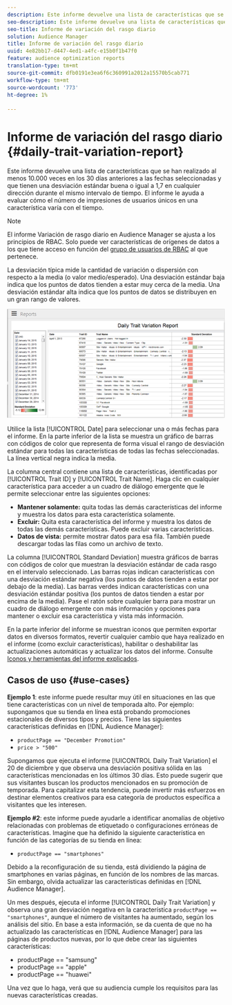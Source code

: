 ```yaml
---
description: Este informe devuelve una lista de características que se han realizado al menos 10.000 veces en los 30 días anteriores a las fechas seleccionadas y que tienen una desviación estándar buena o igual a 1,7 en cualquier dirección durante el mismo intervalo de tiempo. El informe le ayuda a evaluar cómo el número de impresiones de usuarios únicos en una característica varía con el tiempo.
seo-description: Este informe devuelve una lista de características que se han realizado al menos 10.000 veces en los 30 días anteriores a las fechas seleccionadas y que tienen una desviación estándar buena o igual a 1,7 en cualquier dirección durante el mismo intervalo de tiempo. El informe le ayuda a evaluar cómo el número de impresiones de usuarios únicos en una característica varía con el tiempo.
seo-title: Informe de variación del rasgo diario
solution: Audience Manager
title: Informe de variación del rasgo diario
uuid: 4e82bb17-d447-4ed1-a4fc-e15b0f1b47f0
feature: audience optimization reports
translation-type: tm+mt
source-git-commit: dfb0191e3ea6f6c360991a2012a15570b5cab771
workflow-type: tm+mt
source-wordcount: '773'
ht-degree: 1%

---
```



# Informe de variación del rasgo diario {#daily-trait-variation-report}

Este informe devuelve una lista de características que se han realizado al menos 10.000 veces en los 30 días anteriores a las fechas seleccionadas y que tienen una desviación estándar buena o igual a 1,7 en cualquier dirección durante el mismo intervalo de tiempo. El informe le ayuda a evaluar cómo el número de impresiones de usuarios únicos en una característica varía con el tiempo.

>[!NOTE]
>
>El informe Variación de rasgo diario en Audience Manager se ajusta a los principios de RBAC. Solo puede ver características de orígenes de datos a los que tiene acceso en función del [grupo de usuarios de RBAC](/help/using/features/administration/administration-overview.md) al que pertenece.

La desviación típica mide la cantidad de variación o dispersión con respecto a la media (o valor medio/esperado). Una desviación estándar baja indica que los puntos de datos tienden a estar muy cerca de la media. Una desviación estándar alta indica que los puntos de datos se distribuyen en un gran rango de valores.

![](assets/daily_trait_variation.png)

Utilice la lista [!UICONTROL Date] para seleccionar una o más fechas para el informe. En la parte inferior de la lista se muestra un gráfico de barras con códigos de color que representa de forma visual el rango de desviación estándar para todas las características de todas las fechas seleccionadas. La línea vertical negra indica la media.

La columna central contiene una lista de características, identificadas por [!UICONTROL Trait ID] y [!UICONTROL Trait Name]. Haga clic en cualquier característica para acceder a un cuadro de diálogo emergente que le permite seleccionar entre las siguientes opciones:

* **Mantener solamente:** quita todas las demás características del informe y muestra los datos para esta característica solamente.
* **Excluir:** Quita esta característica del informe y muestra los datos de todas las demás características. Puede excluir varias características.
* **Datos de vista:** permite mostrar datos para esa fila. También puede descargar todas las filas como un archivo de texto.

La columna [!UICONTROL Standard Deviation] muestra gráficos de barras con códigos de color que muestran la desviación estándar de cada rasgo en el intervalo seleccionado. Las barras rojas indican características con una desviación estándar negativa (los puntos de datos tienden a estar por debajo de la media). Las barras verdes indican características con una desviación estándar positiva (los puntos de datos tienden a estar por encima de la media). Pase el ratón sobre cualquier barra para mostrar un cuadro de diálogo emergente con más información y opciones para mantener o excluir esa característica y vista más información.

En la parte inferior del informe se muestran iconos que permiten exportar datos en diversos formatos, revertir cualquier cambio que haya realizado en el informe (como excluir características), habilitar o deshabilitar las actualizaciones automáticas y actualizar los datos del informe. Consulte [Iconos y herramientas del informe explicados](../../reporting/dynamic-reports/interactive-report-technology.md#icons-tools-explained).

## Casos de uso {#use-cases}

**Ejemplo 1**: este informe puede resultar muy útil en situaciones en las que tiene características con un nivel de temporada alto. Por ejemplo: supongamos que su tienda en línea está probando promociones estacionales de diversos tipos y precios. Tiene las siguientes características definidas en [!DNL Audience Manager]:

* `productPage == "December Promotion"`
* `price > "500"`

Supongamos que ejecuta el informe [!UICONTROL Daily Trait Variation] el 20 de diciembre y que observa una desviación positiva sólida en las características mencionadas en los últimos 30 días. Esto puede sugerir que sus visitantes buscan los productos mencionados en su promoción de temporada. Para capitalizar esta tendencia, puede invertir más esfuerzos en destinar elementos creativos para esa categoría de productos específica a visitantes que les interesen.

**Ejemplo #2**: este informe puede ayudarle a identificar anomalías de objetivo relacionadas con problemas de etiquetado o configuraciones erróneas de características. Imagine que ha definido la siguiente característica en función de las categorías de su tienda en línea:

* `productPage == "smartphones"`

Debido a la reconfiguración de su tienda, está dividiendo la página de smartphones en varias páginas, en función de los nombres de las marcas. Sin embargo, olvida actualizar las características definidas en [!DNL Audience Manager].

Un mes después, ejecuta el informe [!UICONTROL Daily Trait Variation] y observa una gran desviación negativa en la característica `productPage == "smartphones"`, aunque el número de visitantes ha aumentado, según los análisis del sitio. En base a esta información, se da cuenta de que no ha actualizado las características en [!DNL Audience Manager] para las páginas de productos nuevas, por lo que debe crear las siguientes características:

* productPage == &quot;samsung&quot;
* productPage == &quot;apple&quot;
* productPage == &quot;huawei&quot;

Una vez que lo haga, verá que su audiencia cumple los requisitos para las nuevas características creadas.
